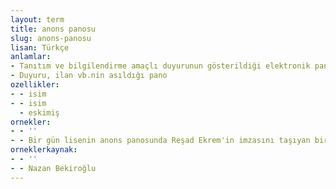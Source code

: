 ```yaml
---
layout: term
title: anons panosu
slug: anons-panosu
lisan: Türkçe
anlamlar:
- Tanıtım ve bilgilendirme amaçlı duyurunun gösterildiği elektronik pano
- Duyuru, ilan vb.nin asıldığı pano
ozellikler:
- - isim
- - isim
  - eskimiş
ornekler:
- - ''
- - Bir gün lisenin anons panosunda Reşad Ekrem'in imzasını taşıyan bir ilan gördüm.
orneklerkaynak:
- - ''
- - Nazan Bekiroğlu
---
```

